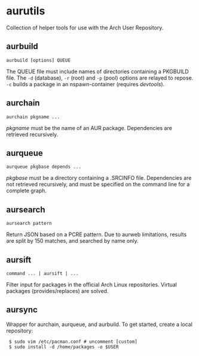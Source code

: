 # aurutils

Collection of helper tools for use with the Arch User Repository.

## aurbuild

```aurbuild [options] QUEUE```

The QUEUE file must include names of directories containing a PKGBUILD file. The ```-d``` (database), ```-r``` (root) and ```-p``` (pool) options are relayed to repose. ```-c``` builds a package in an nspawn-container (requires _devtools_).

## aurchain

```aurchain pkgname ...```

_pkgname_ must be the name of an AUR package. Dependencies are retrieved recursively.

## aurqueue

```aurqueue pkgbase depends ...```

_pkgbase_ must be a directory containing a .SRCINFO file. Dependencies are not retrieved recursively, and must be specified on the command line for a complete graph.

## aursearch

```aursearch pattern```

Return JSON based on a PCRE pattern. Due to aurweb limitations, results are split by 150 matches, and searched by name only.

## aursift

```command ... | aursift | ...```

Filter input for packages in the official Arch Linux repositories. Virtual packages (provides/replaces) are solved.

## aursync

Wrapper for aurchain, aurqueue, and aurbuild. To get started, create a local repository:

```
 $ sudo vim /etc/pacman.conf # uncomment [custom]
 $ sudo install -d /home/packages -o $USER
```

